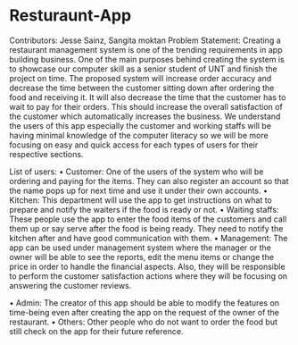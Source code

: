 # Resturaunt-App

Contributors:
Jesse Sainz, Sangita moktan
Problem Statement:
	Creating a restaurant management system is one of the trending requirements in app building business. One of the main purposes behind creating the system is to showcase our computer skill as a senior student of UNT and finish the project on time. The proposed system will increase order accuracy and decrease the time between the customer sitting down after ordering the food and receiving it. It will also decrease the time that the customer has to wait to pay for their orders. This should increase the overall satisfaction of the customer which automatically increases the business.
	We understand the users of this app especially the customer and working staffs will be having minimal knowledge of the computer literacy so we will be more focusing on easy and quick access for each types of users for their respective sections. 

List of users:
•	Customer: 
One of the users of the system who will be ordering and paying for the items. They can also register an account so that the name pops up for next time and use it under their own accounts. 
•	Kitchen:
This department will use the app to get instructions on what to prepare and notify the waiters if the food is ready or not.
•	Waiting staffs:
These people use the app to enter the food items of the customers and call them up or say serve after the food is being ready. They need to notify the kitchen after and have good communication with them.
•	Management:
The app can be used under management system where the manager or the owner will be able to see the reports, edit the menu items or change the price in order to handle the financial aspects. Also, they will be responsible to perform the customer satisfaction actions where they will be focusing on answering the customer reviews.


•	Admin:
The creator of this app should be able to modify the features on time-being even after creating the app on the request of the owner of the restaurant. 
•	Others: 
Other people who do not want to order the food but still check on the app for their future reference.


